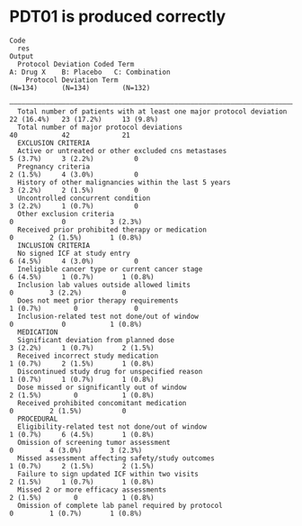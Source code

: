 # PDT01 is produced correctly

    Code
      res
    Output
      Protocol Deviation Coded Term                                         A: Drug X    B: Placebo   C: Combination
        Protocol Deviation Term                                              (N=134)      (N=134)        (N=132)    
      ——————————————————————————————————————————————————————————————————————————————————————————————————————————————
      Total number of patients with at least one major protocol deviation   22 (16.4%)   23 (17.2%)     13 (9.8%)   
      Total number of major protocol deviations                                 40           42             21      
      EXCLUSION CRITERIA                                                                                            
      Active or untreated or other excluded cns metastases                   5 (3.7%)     3 (2.2%)          0       
      Pregnancy criteria                                                     2 (1.5%)     4 (3.0%)          0       
      History of other malignancies within the last 5 years                  3 (2.2%)     2 (1.5%)          0       
      Uncontrolled concurrent condition                                      3 (2.2%)     1 (0.7%)          0       
      Other exclusion criteria                                                  0            0           3 (2.3%)   
      Received prior prohibited therapy or medication                           0         2 (1.5%)       1 (0.8%)   
      INCLUSION CRITERIA                                                                                            
      No signed ICF at study entry                                           6 (4.5%)     4 (3.0%)          0       
      Ineligible cancer type or current cancer stage                         6 (4.5%)     1 (0.7%)       1 (0.8%)   
      Inclusion lab values outside allowed limits                               0         3 (2.2%)          0       
      Does not meet prior therapy requirements                               1 (0.7%)        0              0       
      Inclusion-related test not done/out of window                             0            0           1 (0.8%)   
      MEDICATION                                                                                                    
      Significant deviation from planned dose                                3 (2.2%)     1 (0.7%)       2 (1.5%)   
      Received incorrect study medication                                    1 (0.7%)     2 (1.5%)       1 (0.8%)   
      Discontinued study drug for unspecified reason                         1 (0.7%)     1 (0.7%)       1 (0.8%)   
      Dose missed or significantly out of window                             2 (1.5%)        0           1 (0.8%)   
      Received prohibited concomitant medication                                0         2 (1.5%)          0       
      PROCEDURAL                                                                                                    
      Eligibility-related test not done/out of window                        1 (0.7%)     6 (4.5%)       1 (0.8%)   
      Omission of screening tumor assessment                                    0         4 (3.0%)       3 (2.3%)   
      Missed assessment affecting safety/study outcomes                      1 (0.7%)     2 (1.5%)       2 (1.5%)   
      Failure to sign updated ICF within two visits                          2 (1.5%)     1 (0.7%)       1 (0.8%)   
      Missed 2 or more efficacy assessments                                  2 (1.5%)        0           1 (0.8%)   
      Omission of complete lab panel required by protocol                       0         1 (0.7%)       1 (0.8%)   

